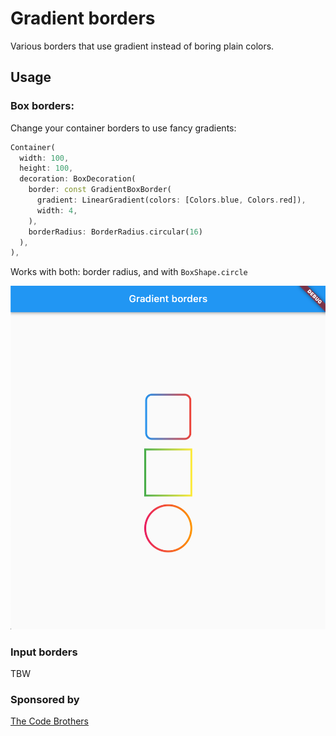 # Gradient borders

Various borders that use gradient instead of boring plain colors.

## Usage

### Box borders:

Change your container borders to use fancy gradients:
```dart
Container(
  width: 100,
  height: 100,
  decoration: BoxDecoration(
    border: const GradientBoxBorder(
      gradient: LinearGradient(colors: [Colors.blue, Colors.red]),
      width: 4,
    ),
    borderRadius: BorderRadius.circular(16)
  ),
),
```
Works with both: border radius, and with `BoxShape.circle`

![image](screenshots/box_borders.png)

### Input borders
TBW

### Sponsored by
[The Code Brothers](https://thecodebrothers.pl)